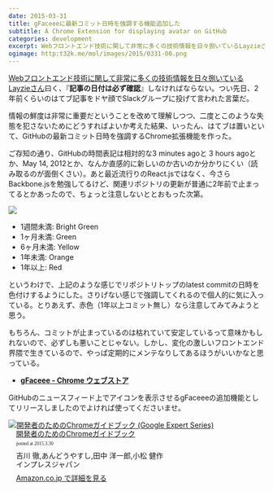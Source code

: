 ```yaml
---
date: 2015-03-31
title: gFaceeeに最新コミット日時を強調する機能追加した
subtitle: A Chrome Extension for displaying avatar on GitHub
categories: development
excerpt: Webフロントエンド技術に関して非常に多くの技術情報を日々捌いているLayzieさん曰く、『記事の日付は必ず確認』しなければならない。
ogimage: http:t32k.me/mol/images/2015/0331-00.png
---
```


[Webフロントエンド技術に関して非常に多くの技術情報を日々捌いているLayzieさん](http://layzie.hatenablog.com/entry/20141104/1415076724)曰く、『__記事の日付は必ず確認__』しなければならない。つい先日、2年前くらいのはてブ記事をドヤ顔でSlackグループに投げて言われた言葉だ。

情報の鮮度は非常に重要だということを改めて理解しつつ、二度とこのような失態を犯さないためにどうすればよいか考えた結果、いったん、はてブは置いといて、GitHubの最新コミット日時を強調するChrome拡張機能を作った。

ご存知の通り、GitHubの時間表記は相対的な3 minutes agoと 3 hours agoとか、May 14, 2012とか、なんか直感的に新しいのか古いのか分かりにくい（読み取るのが面倒くさい）。あと最近流行りのReact.jsではなく、今さらBackbone.jsを勉強してるけど、関連リポジトリの更新が普通に2年前で止まってるとかあったので、ちょっと注意しないととおもった次第。

![](/mol/images/2015/0331-00.png)

+ 1週間未満: Bright Green
+ 1ヶ月未満: Green
+ 6ヶ月未満: Yellow
+ 1年未満: Orange
+ 1年以上: Red

というわけで、上記のような感じでリポジトリトップのlatest commitの日時を色付けするようにした。さりげない感じで強調してくれるので個人的に気に入っている。とりあえず、赤色（1年以上コミット無し）なら注意してみてみようと思う。

もちろん、コミットが止まっているのは枯れていて安定しているって意味かもしれないので、必ずしも悪いことじゃない。しかし、変化の激しいフロントエンド界隈で生きているので、やっぱ定期的にメンテなりしてあるほうがいいかなと思っている。

+ __[gFaceee - Chrome ウェブストア](https://chrome.google.com/webstore/detail/gfaceee/fgkdbhnipaaeokfjgdmpejglfepclgbk)__

GitHubのニュースフィード上でアイコンを表示させるgFaceeeの追加機能としてリリースしましたのでよければ使ってくださいませ。

<div class="azlink-box"><div class="azlink-image" style="float:left"><a href="http://www.amazon.co.jp/exec/obidos/ASIN/4844334220/warikiru-22/" name="azlinklink" target="_blank"><img src="http://ecx.images-amazon.com/images/I/51whkjxFOAL._SL160_.jpg" alt="開発者のためのChromeガイドブック (Google Expert Series)" style="border:none" /></a></div><div class="azlink-info" style="float:left;margin-left:15px;line-height:120%"><div class="azlink-name" style="margin-bottom:10px;line-height:120%"><a href="http://www.amazon.co.jp/exec/obidos/ASIN/4844334220/warikiru-22/" name="azlinklink" target="_blank">開発者のためのChromeガイドブック</a><div class="azlink-powered-date" style="font-size:7pt;margin-top:5px;font-family:verdana;line-height:120%">posted at 2015.3.30</div></div><div class="azlink-detail">吉川 徹,あんどうやすし,田中 洋一郎,小松 健作<br />インプレスジャパン<br /></div><div class="azlink-review" style="margin-top:10px;margin-bottom:10px"></div><div class="azlink-link" style="margin-top:5px"><a href="http://www.amazon.co.jp/exec/obidos/ASIN/4844334220/warikiru-22/" target="_blank">Amazon.co.jp で詳細を見る</a></div></div><div class="azlink-footer" style="clear:left"></div></div>
